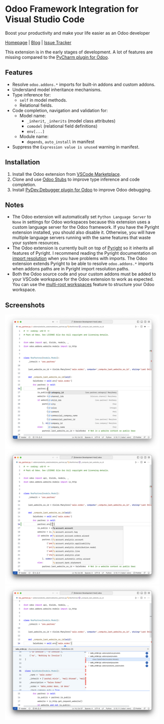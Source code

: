 # Odoo Framework Integration for Visual Studio Code

Boost your productivity and make your life easier as an Odoo developer

[Homepage](https://odoo-ide.com) | [Blog](https://odoo-ide.com/blog) | [Issue Tracker](https://github.com/odoo-ide/vscode-odoo/issues)

This extension is in the early stages of development. A lot of features are missing compared to the [PyCharm plugin for Odoo](https://plugins.jetbrains.com/plugin/13499-odoo).

## Features

- Resolve `odoo.addons.*` imports for built-in addons and custom addons.
- Understand model inheritance mechanisms.
- Type inference for:
  - `self` in model methods.
  - Relational fields.
- Code completion, navigation and validation for:
  - Model name:
    - `_inherit`, `_inherits` (model class attributes)
    - `comodel` (relational field definitions)
    - `env[...]`
  - Module name:
    - `depends`, `auto_install` in manifest
- Suppress the `Expression value is unused` warning in manifest.

## Installation
1. Install the Odoo extension from [VSCode Marketplace](https://marketplace.visualstudio.com/items?itemName=trinhanhngoc.vscode-odoo).
2. Clone and use [Odoo Stubs](https://github.com/odoo-ide/odoo-stubs) to improve type inference and code completion.
3. Install [PyDev.Debugger plugin for Odoo](https://github.com/odoo-ide/pydevd-odoo) to improve Odoo debugging.

## Notes
- The Odoo extension will automatically set `Python Language Server` to `None` in settings for Odoo workspaces because this extension uses a custom language server for the Odoo framework. If you have the Pyright extension installed, you should also disable it. Otherwise, you will have multiple language servers running with the same features that waste your system resources.
- The Odoo extension is currently built on top of [Pyright](https://github.com/microsoft/pyright) so it inherits all features of Pyright. I recommend reading the Pyright documentation on [import resolution](https://microsoft.github.io/pyright/#/import-resolution) when you have problems with imports. The Odoo extension extends Pyright to be able to resolve `odoo.addons.*` imports when addons paths are in Pyright import resolution paths.
- Both the Odoo source code and your custom addons must be added to your VSCode workspace for the Odoo extension to work as expected. You can use the [multi-root workspaces](https://code.visualstudio.com/docs/editor/multi-root-workspaces) feature to structure your Odoo workspace.

## Screenshots

![Model member completion](images/model-member-completion.png)
![Model name completion](images/model-name-completion.png)
![Model name navigation](images/model-name-navigation.png)
